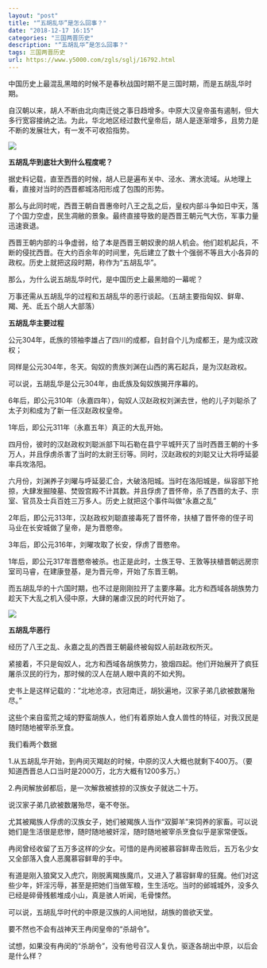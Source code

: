 ```yaml
---
layout: "post"
title: "“五胡乱华”是怎么回事？"
date: "2018-12-17 16:15"
categories: "三国两晋历史"
description: "“五胡乱华”是怎么回事？"
tags: 三国两晋历史
url: https://www.y5000.com/zgls/sglj/16792.html
---
```






中国历史上最混乱黑暗的时候不是春秋战国时期不是三国时期，而是五胡乱华时期。

自汉朝以来，胡人不断由北向南迁徙之事日趋增多。中原大汉皇帝虽有遏制，但大多行宽容接纳之法。为此，华北地区经过数代皇帝后，胡人是逐渐增多，且势力是不断的发展壮大，有一发不可收拾指势。

![](https://img.y5000.com/uploads/allimg/170313/1416464516-0.jpg)

**五胡乱华到底壮大到什么程度呢？**

据史料记载，直至西晋的时候，胡人已是遍布关中、泾水、渭水流域。从地理上看，直接对当时的西晋都城洛阳形成了包围的形势。

那么与此同时呢，西晋王朝自晋惠帝时八王之乱之后，皇权内部斗争如日中天，落了个国力空虚，民生凋敝的景象。最终直接导致的是西晋王朝元气大伤，军事力量迅速衰退。

西晋王朝内部的斗争虚弱，给了本是西晋王朝奴隶的胡人机会。他们趁机起兵，不断的侵扰西晋。在大约百余年的时间里，先后建立了数十个强弱不等且大小各异的政权。历史上就把这段时期，称作为“五胡乱华”。

那么，为什么说五胡乱华时代，是中国历史上最黑暗的一幕呢？

万事还需从五胡乱华的过程和五胡乱华的恶行谈起。（五胡主要指匈奴、鲜卑、羯、羌、氐五个胡人大部落）

**五胡乱华主要过程**

公元304年，氐族的领袖李雄占了四川的成都，自封自个儿为成都王，是为成汉政权；

同样是公元304年，冬天。匈奴的贵族刘渊在山西的离石起兵，是为汉赵政权。

可以说，五胡乱华是公元304年，由氐族及匈奴族揭开序幕的。

6年后，即公元310年（永嘉四年），匈奴人汉赵政权刘渊去世，他的儿子刘聪杀了太子刘和成为了新一任汉赵政权皇帝。

1年后，即公元311年（永嘉五年）真正的大乱开始。

四月份，彼时的汉赵政权刘聪派部下叫石勒在县宁平城歼灭了当时西晋王朝的十多万人，并且俘虏杀害了当时的太尉王衍等。同时，汉赵政权的刘聪又让大将呼延晏率兵攻洛阳。

六月份，刘渊养子刘曜与呼延晏汇合，大破洛阳城。当时在洛阳城是，纵容部下抢掠，大肆发掘陵墓、焚毁宫殿不计其数。并且俘虏了晋怀帝，杀了西晋的太子、宗室、官员及士兵百姓三万多人。历史上就把这个事件叫做“永嘉之乱”

2年后，即公元313年，汉赵政权刘聪直接毒死了晋怀帝，扶植了晋怀帝的侄子司马业在长安城做了皇帝，是为晋愍帝。

3年后，即公元316年，刘曜攻取了长安，俘虏了晋愍帝。

1年后，即公元317年晋愍帝被杀。也正是此时，士族王导、王敦等扶植晋朝远房宗室司马睿，在建康登基，是为晋元帝，开始了东晋王朝。

而五胡乱华的十六国时期，也不过是刚刚拉开了主要序幕。北方和西域各胡族势力趁天下大乱之机入侵中原，大肆的屠虐汉民的时代开始了。

![](https://img.y5000.com/uploads/allimg/170313/8-1F313141524638.jpg)

**五胡乱华恶行**

经历了八王之乱、永嘉之乱的西晋王朝最终被匈奴人前赵政权所灭。

紧接着，不只是匈奴人，北方和西域各胡族势力，狼烟四起。他们开始展开了疯狂屠杀汉民的行为，那时候的汉人在胡人眼中真的不如犬狗。

史书上是这样记载的：”北地沧凉，衣冠南迁，胡狄遍地，汉家子弟几欲被数屠殆尽。”

这些个来自蛮荒之域的野蛮胡族人，他们有着原始人食人兽性的特征，对我汉民是随时随地被宰杀烹食。

我们看两个数据

1.从五胡乱华开始，到冉闵灭羯赵的时候，中原的汉人大概也就剩下400万。（要知道西晋总人口当时是2000万，北方大概有1200多万。）

2.冉闵解放邺都后，是一次解救被掳掠的汉族女子就达二十万。

说汉家子弟几欲被数屠殆尽，毫不夸张。

尤其被羯族人俘虏的汉族女子，她们被羯族人当作“双脚羊”来饲养的家畜。可以说她们是生活很是悲惨，随时随地被奸淫，随时随地被宰杀烹食似乎是家常便饭。

冉闵曾经收留了五万多这样的少女。可惜的是冉闵被慕容鲜卑击败后，五万名少女又全部落入食人恶魔慕容鲜卑的手中。

有道是刚入狼窝又入虎穴，刚脱离羯族魔爪，又进入了慕容鲜卑的狂魔。他们对这些少年，奸淫污辱，甚至是把她们当做军粮，生生活吃。当时的邺城城外，没多久已经是碎骨残骸堆成小山，真是骇人听闻，毛骨悚然。

可以说，五胡乱华时代的中原是汉族的人间地狱，胡族的兽欲天堂。

要不然也不会有战神天王冉闵皇帝的“杀胡令”。

试想，如果没有冉闵的“杀胡令”，没有他号召汉人复仇，驱逐各胡出中原，以后会是什么样？
